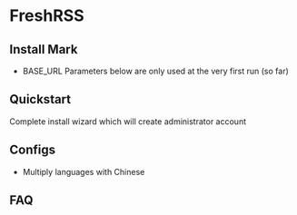 # FreshRSS


## Install Mark

- BASE_URL Parameters below are only used at the very first run (so far)

## Quickstart

Complete install wizard which will create administrator account

## Configs

- Multiply languages with Chinese

## FAQ
